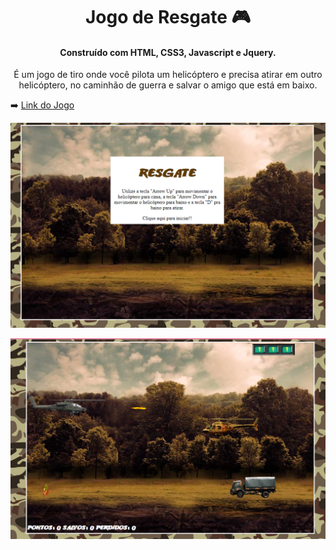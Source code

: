 

<h1 style="text-align: center;"> Jogo de Resgate 🎮 </h1> 

<h4 style="text-align: center;">Construído com HTML, CSS3, Javascript e Jquery.</h4>

<p style="text-align: center">É um jogo de tiro onde você pilota um helicóptero e precisa atirar em outro helicóptero, no caminhão de guerra e salvar o amigo que está em baixo.</p>

➡️ [Link do Jogo](https://alesandraisla.github.io/jogoresgate/)

![Tela Principal do Jogo](imgs/img1.PNG)

![Tela do Jogo](imgs/img2.PNG)
